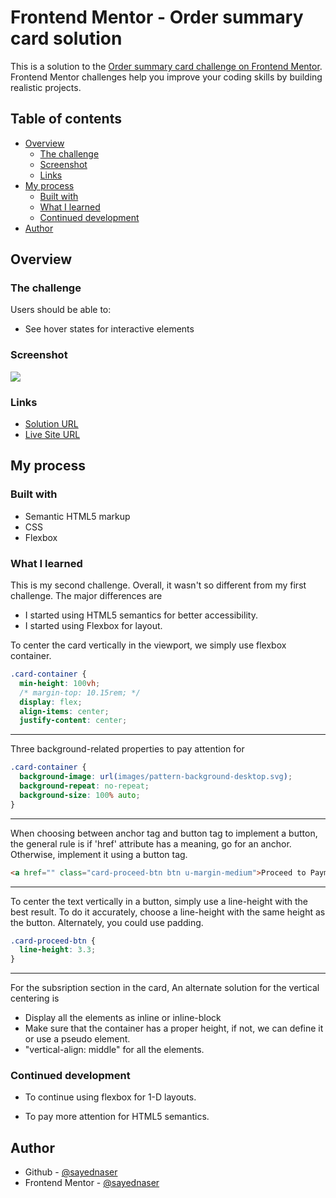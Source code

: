 # Frontend Mentor - Order summary card solution

This is a solution to the [Order summary card challenge on Frontend Mentor](https://www.frontendmentor.io/challenges/order-summary-component-QlPmajDUj). Frontend Mentor challenges help you improve your coding skills by building realistic projects.

## Table of contents

- [Overview](#overview)
  - [The challenge](#the-challenge)
  - [Screenshot](#screenshot)
  - [Links](#links)
- [My process](#my-process)
  - [Built with](#built-with)
  - [What I learned](#what-i-learned)
  - [Continued development](#continued-development)
- [Author](#author)

## Overview

### The challenge

Users should be able to:

- See hover states for interactive elements

### Screenshot

![](./screenshot.[png])

### Links

- [Solution URL](https://github.com/sayednaser/order-summary-component-frontendmentor)
- [Live Site URL](https://sayednaser.github.io/order-summary-component-frontendmentor/)

## My process

### Built with

- Semantic HTML5 markup
- CSS
- Flexbox

### What I learned

This is my second challenge. Overall, it wasn't so different from my first challenge. The major differences are

- I started using HTML5 semantics for better accessibility.
- I started using Flexbox for layout.

To center the card vertically in the viewport, we simply use flexbox container.

```css
.card-container {
  min-height: 100vh;
  /* margin-top: 10.15rem; */
  display: flex;
  align-items: center;
  justify-content: center;
```

---

Three background-related properties to pay attention for

```css
.card-container {
  background-image: url(images/pattern-background-desktop.svg);
  background-repeat: no-repeat;
  background-size: 100% auto;
}
```

---

When choosing between anchor tag and button tag to implement a button, the general rule is if 'href' attribute has a meaning, go for an anchor. Otherwise, implement it using a button tag.

```html
<a href="" class="card-proceed-btn btn u-margin-medium">Proceed to Payment</a>
```

---

To center the text vertically in a button, simply use a line-height with the best result. To do it accurately, choose a line-height with the same height as the button. Alternately, you could use padding.

```css
.card-proceed-btn {
  line-height: 3.3;
}
```

---

For the subsription section in the card, An alternate solution for the vertical centering is

- Display all the elements as inline or inline-block
- Make sure that the container has a proper height, if not, we can define it or use a pseudo element.
- "vertical-align: middle" for all the elements.

### Continued development

- To continue using flexbox for 1-D layouts.

- To pay more attention for HTML5 semantics.

## Author

- Github - [@sayednaser](https://github.com/sayednaser)
- Frontend Mentor - [@sayednaser](https://www.frontendmentor.io/profile/sayednaser)
